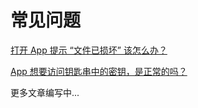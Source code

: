 # 常见问题

[打开 App 提示 “文件已损坏” 该怎么办？](file-is-damaged.md)

[App 想要访问钥匙串中的密钥，是正常的吗？](request-keychain-access.md)

更多文章编写中...